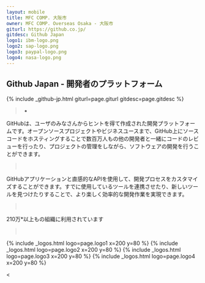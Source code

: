 ```yaml
---
layout: mobile
title: MFC COMP. 大阪市
owner: MFC COMP. Overseas Osaka - 大阪市
giturl: https://github.co.jp/
gitdesc: Github Japan
logo1: ibm-logo.png
logo2: sap-logo.png
logo3: paypal-logo.png
logo4: nasa-logo.png
---
```


## Github Japan - 開発者のプラットフォーム


{% include _github-jp.html   giturl=page.giturl gitdesc=page.gitdesc %}

   >*

GitHubは、ユーザのみなさんからヒントを得て作成された開発プラットフォームです。オープンソースプロジェクトやビジネスユースまで、GitHub上にソースコードをホスティングすることで数百万人もの他の開発者と一緒にコードのレビューを行ったり、プロジェクトの管理をしながら、ソフトウェアの開発を行うことができます。 

   >&nbsp;

GitHubアプリケーションと直感的なAPIを使用して、開発プロセスをカスタマイズすることができます。すでに使用しているツールを連携させたり、新しいツールを見つけたりすることで、より楽しく効率的な開発作業を実現できます。 

   >&nbsp;

210万*以上もの組織に利用されています

   >&nbsp;

{% include _logos.html logo=page.logo1  x=200 y=80 %}
{% include _logos.html logo=page.logo2  x=200 y=80 %}
{% include _logos.html logo=page.logo3  x=200 y=80 %}
{% include _logos.html logo=page.logo4  x=200 y=80 %}

   <&nbsp;

